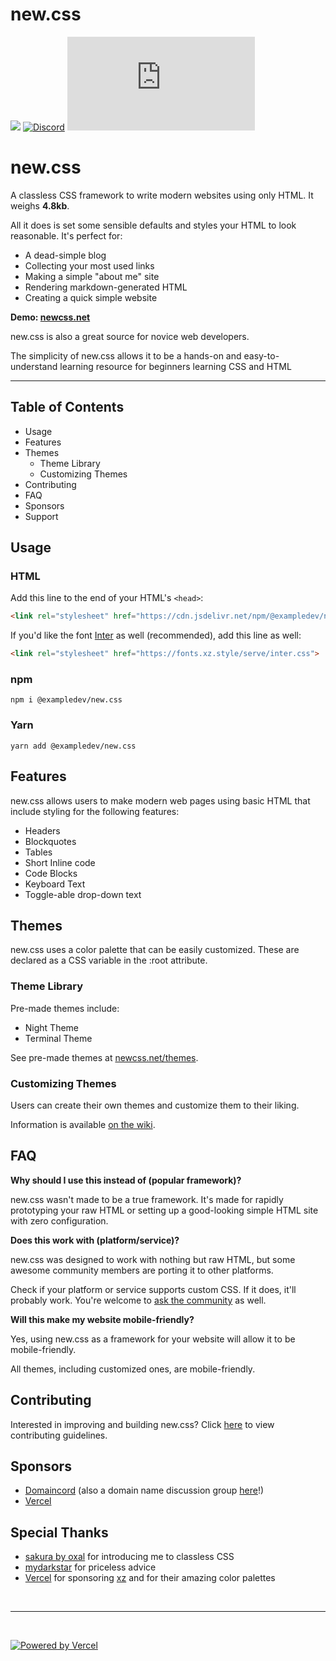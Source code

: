 # new.css

[![](https://data.jsdelivr.com/v1/package/npm/@exampledev/new.css/badge?style=rounded)](https://www.jsdelivr.com/package/npm/@exampledev/new.css)  [![Discord](https://img.shields.io/discord/711011676702376001?color=7289DA&logo=discord&logoColor=fff)](https://discord.gg/hhuuC4w) ![GitHub stars](https://img.shields.io/github/stars/xz/new.css?style=social)

# new.css

A classless CSS framework to write modern websites using only HTML. It weighs **4.8kb**.

All it does is set some sensible defaults and styles your HTML to look reasonable. It's perfect for:

- A dead-simple blog
- Collecting your most used links
- Making a simple "about me" site
- Rendering markdown-generated HTML
- Creating a quick simple website

**Demo: [newcss.net](https://newcss.net/?ref=github_demo)**

new.css is also a great source for novice web developers.

The simplicity of new.css allows it to be a hands-on and easy-to-understand learning resource for beginners learning CSS and HTML

---

## Table of Contents

- Usage
- Features
- Themes
    - Theme Library
    - Customizing Themes
- Contributing
- FAQ
- Sponsors
- Support

## Usage

### HTML

Add this line to the end of your HTML's `<head>`:

```html
<link rel="stylesheet" href="https://cdn.jsdelivr.net/npm/@exampledev/new.css@1/new.min.css">
```

If you'd like the font [Inter](https://rsms.me/inter) as well (recommended), add this line as well:

```html
<link rel="stylesheet" href="https://fonts.xz.style/serve/inter.css">
```

### npm

```shell
npm i @exampledev/new.css
```

### Yarn

```shell
yarn add @exampledev/new.css
```
## Features

new.css allows users to make modern web pages using basic HTML that include styling for the following features:
- Headers
- Blockquotes
- Tables
- Short Inline code
- Code Blocks
- Keyboard Text
- Toggle-able drop-down text

## Themes

new.css uses a color palette that can be easily customized. These are declared as a CSS variable in the :root attribute.

### Theme Library

Pre-made themes include:
- Night Theme
- Terminal Theme

See pre-made themes at [newcss.net/themes](https://newcss.net/themes/).

### Customizing Themes

Users can create their own themes and customize them to their liking.

Information is available [on the wiki](https://github.com/xz/new.css/wiki/Customizing-Themes).

## FAQ

**Why should I use this instead of (popular framework)?**

new.css wasn't made to be a true framework. It's made for rapidly prototyping your raw HTML or setting up a good-looking simple HTML site with zero configuration.

**Does this work with (platform/service)?**

new.css was designed to work with nothing but raw HTML, but some awesome community members are porting it to other platforms. 

Check if your platform or service supports custom CSS. If it does, it'll probably work. You're welcome to [ask the community](https://discord.gg/hhuuC4w) as well.

**Will this make my website mobile-friendly?**

Yes, using new.css as a framework for your website will allow it to be mobile-friendly.

All themes, including customized ones, are mobile-friendly.

## Contributing
Interested in improving and building new.css?
Click [here](https://github.com/xz/new.css/blob/master/CONTRIBUTING.md) to view contributing guidelines.

## Sponsors
- <a href="https://domaincord.org/?utm_source=xz&utm_campaign=new.css">Domaincord</a> (also a domain name discussion group <a href="https://discord.gg/239EP7G">here</a>!)
- <a href="https://vercel.com/?utm_source=xz&utm_campaign=new.css">Vercel</a>

## Special Thanks
- [sakura by oxal](https://github.com/oxalorg/sakura) for introducing me to classless CSS
- [mydarkstar](https://mydarkstar.net/) for priceless advice
- [Vercel](https://vercel.com/?utm_source=xz&utm_campaign=new.css) for sponsoring [xz](https://xz.style) and for their amazing color palettes

<br>
<hr>
<br>

<a href="https://vercel.com?utm_source=xz&amp;utm_campaign=new.css" target="_blank"><img src="https://vercel-badges.now.sh/powered-by-vercel.svg" alt="Powered by Vercel"></a>
